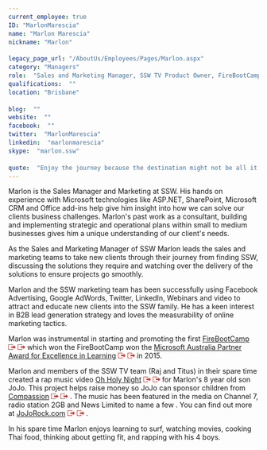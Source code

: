 ```yaml
---
current_employee: true
ID: "MarlonMarescia"
name: "Marlon Marescia"
nickname: "Marlon"

legacy_page_url: "/AboutUs/Employees/Pages/Marlon.aspx"
category: "Managers"
role:  "Sales and Marketing Manager, SSW TV Product Owner, FireBootCamp Program Manager"
qualifications:  ""
location: "Brisbane"

blog:  ""
website:  ""
facebook:  ""
twitter:  "MarlonMarescia"
linkedin:  "marlonmarescia"
skype:  "marlon.ssw"

quote:  "Enjoy the journey because the destination might not be all it's cracked up to be."
---
```


Marlon is the Sales Manager and Marketing at SSW. His hands on experience with Microsoft technologies like ASP.NET, SharePoint, Microsoft CRM and Office add-ins help give him insight into how we can solve our clients business challenges. Marlon's past work as a consultant, building and implementing strategic and operational plans within small to medium businesses gives him a unique understanding of our client's needs.

As the Sales and Marketing Manager of SSW Marlon leads the sales and marketing teams to take new clients through their journey from finding SSW, discussing the solutions they require and watching over the delivery of the solutions to ensure projects go smoothly.

Marlon and the SSW marketing team has been successfully using Facebook Advertising, Google AdWords, Twitter, LinkedIn, Webinars and video to attract and educate new clients into the SSW family. He has a keen interest in B2B lead generation strategy and loves the measurability of online marketing tactics.

Marlon was instrumental in starting and promoting the first [FireBootCamp ](http://www.firebootcamp.com/) ![](./Images/Bio/external.gif "You are now leaving SSW") 
 ![](./Images/Bio/external.gif "You are now leaving SSW") 
which won the FireBootCamp won the [Microsoft Australia Partner Award for Excellence in Learning](http://firebootcamp.com/firebootcamp-won-the-microsoft-australia-partner-award-for-excellence-in-learning/award-for-excellence-in-learning) ![](./Images/Bio/external.gif "You are now leaving SSW") 
 ![](./Images/Bio/external.gif "You are now leaving SSW") 
 in 2015.

Marlon and members of the SSW TV team (Raj and Titus) in their spare time created a rap music video [Oh Holy Night](http://www.jojorock.com/oh-holy-night/) ![](./Images/Bio/external.gif "You are now leaving SSW") 
 ![](./Images/Bio/external.gif "You are now leaving SSW") 
 for Marlon's 8 year old son JoJo. This project helps raise money so JoJo can sponsor children from [Compassion](http://compassion.com.au/) ![](./Images/Bio/external.gif "You are now leaving SSW") 
 ![](./Images/Bio/external.gif "You are now leaving SSW") 
. The music has been featured in the media on Channel 7, radio station 2GB and News Limited to name a few . You can find out more at [JoJoRock.com](http://jojorock.com/) ![](./Images/Bio/external.gif "You are now leaving SSW") 
 ![](./Images/Bio/external.gif "You are now leaving SSW") 
.

In his spare time Marlon enjoys learning to surf, watching movies, cooking Thai food, thinking about getting fit, and rapping with his 4 boys.